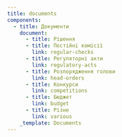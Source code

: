 ```yaml
---
title: documents
components:
  - title: Документи
    document:
      - title: Рішення
      - title: Постійні комісії
        link: regular-checks
      - title: Регуляторні акти
        link: regulatory-acts
      - title: Розпорядження голови
        link: head-orders
      - title: Конкурси
        link: competitions
      - title: Бюджет
        link: budget
      - title: Різне
        link: various
    _template: Documents
---
```


